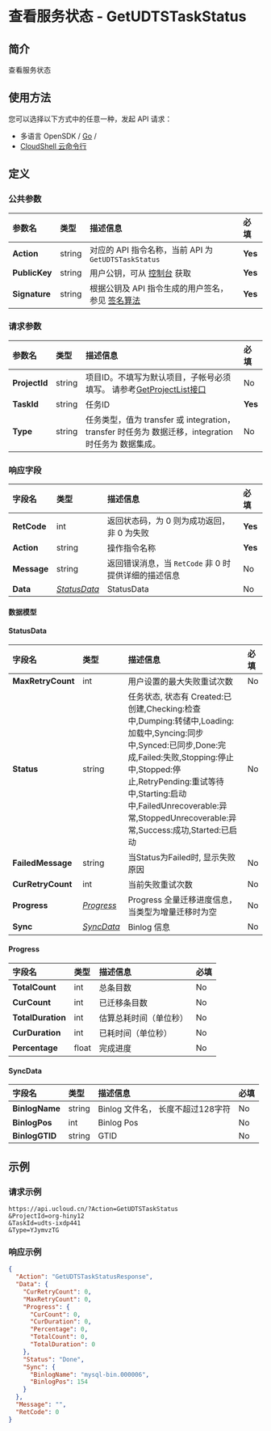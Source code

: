 # 查看服务状态 - GetUDTSTaskStatus

## 简介

查看服务状态






## 使用方法

您可以选择以下方式中的任意一种，发起 API 请求：
- 多语言 OpenSDK / [Go](https://github.com/ucloud/ucloud-sdk-go) /
- [CloudShell 云命令行](https://shell.ucloud.cn/)


## 定义

### 公共参数

| 参数名 | 类型 | 描述信息 | 必填 |
|:---|:---|:---|:---|
| **Action**     | string  | 对应的 API 指令名称，当前 API 为 `GetUDTSTaskStatus`                        | **Yes** |
| **PublicKey**  | string  | 用户公钥，可从 [控制台](https://console.ucloud.cn/uapi/apikey) 获取                                             | **Yes** |
| **Signature**  | string  | 根据公钥及 API 指令生成的用户签名，参见 [签名算法](api/summary/signature.md)  | **Yes** |

### 请求参数

| 参数名 | 类型 | 描述信息 | 必填 |
|:---|:---|:---|:---|
| **ProjectId** | string | 项目ID。不填写为默认项目，子帐号必须填写。 请参考[GetProjectList接口](https://docs.ucloud.cn/api/summary/get_project_list) |No|
| **TaskId** | string | 任务ID |**Yes**|
| **Type** | string | 任务类型，值为 transfer 或 integration， transfer 时任务为 数据迁移，integration 时任务为 数据集成。 |No|

### 响应字段

| 字段名 | 类型 | 描述信息 | 必填 |
|:---|:---|:---|:---|
| **RetCode** | int | 返回状态码，为 0 则为成功返回，非 0 为失败 |**Yes**|
| **Action** | string | 操作指令名称 |**Yes**|
| **Message** | string | 返回错误消息，当 `RetCode` 非 0 时提供详细的描述信息 |No|
| **Data** | [*StatusData*](#StatusData) | StatusData |No|

#### 数据模型


#### StatusData

| 字段名 | 类型 | 描述信息 | 必填 |
|:---|:---|:---|:---|
| **MaxRetryCount** | int | 用户设置的最大失败重试次数 |No|
| **Status** | string | 任务状态, 状态有 Created:已创建,Checking:检查中,Dumping:转储中,Loading:加载中,Syncing:同步中,Synced:已同步,Done:完成,Failed:失败,Stopping:停止中,Stopped:停止,RetryPending:重试等待中,Starting:启动中,FailedUnrecoverable:异常,StoppedUnrecoverable:异常,Success:成功,Started:已启动 |No|
| **FailedMessage** | string | 当Status为Failed时, 显示失败原因 |No|
| **CurRetryCount** | int | 当前失败重试次数 |No|
| **Progress** | [*Progress*](#Progress) | Progress 全量迁移进度信息， 当类型为增量迁移时为空 |No|
| **Sync** | [*SyncData*](#SyncData) | Binlog 信息 |No|

#### Progress

| 字段名 | 类型 | 描述信息 | 必填 |
|:---|:---|:---|:---|
| **TotalCount** | int | 总条目数 |No|
| **CurCount** | int | 已迁移条目数 |No|
| **TotalDuration** | int | 估算总耗时间（单位秒） |No|
| **CurDuration** | int | 已耗时间（单位秒） |No|
| **Percentage** | float | 完成进度 |No|

#### SyncData

| 字段名 | 类型 | 描述信息 | 必填 |
|:---|:---|:---|:---|
| **BinlogName** | string | Binlog 文件名， 长度不超过128字符 |No|
| **BinlogPos** | int | Binlog Pos |No|
| **BinlogGTID** | string | GTID |No|

## 示例

### 请求示例
    
```
https://api.ucloud.cn/?Action=GetUDTSTaskStatus
&ProjectId=org-hiny12
&TaskId=udts-ixdp441
&Type=YJymvzTG
```

### 响应示例
    
```json
{
  "Action": "GetUDTSTaskStatusResponse",
  "Data": {
    "CurRetryCount": 0,
    "MaxRetryCount": 0,
    "Progress": {
      "CurCount": 0,
      "CurDuration": 0,
      "Percentage": 0,
      "TotalCount": 0,
      "TotalDuration": 0
    },
    "Status": "Done",
    "Sync": {
      "BinlogName": "mysql-bin.000006",
      "BinlogPos": 154
    }
  },
  "Message": "",
  "RetCode": 0
}
```





